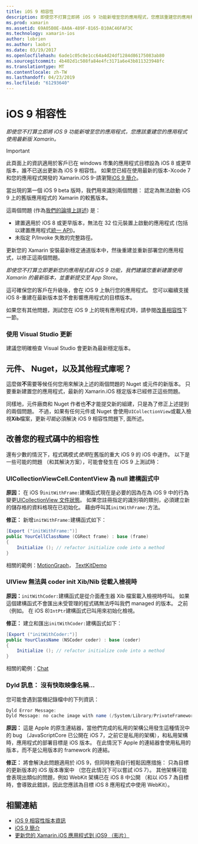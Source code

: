 ```yaml
---
title: iOS 9 相容性
description: 即使您不打算立即將 iOS 9 功能新增至您的應用程式，您應該重建您的應用程式使用最新版 Xamarin。
ms.prod: xamarin
ms.assetid: 69A05B0E-8A0A-489F-8165-B10AC46FAF3C
ms.technology: xamarin-ios
author: lobrien
ms.author: laobri
ms.date: 03/19/2017
ms.openlocfilehash: 6ade1c05c8e1cc64a4d24df1284d86175083ab80
ms.sourcegitcommit: 4b402d1c508fa84e4fc3171a6e43b811323948fc
ms.translationtype: MT
ms.contentlocale: zh-TW
ms.lasthandoff: 04/23/2019
ms.locfileid: "61293640"
---
```

# <a name="ios-9-compatibility"></a>iOS 9 相容性

_即使您不打算立即將 iOS 9 功能新增至您的應用程式，您應該重建您的應用程式使用最新版 Xamarin。_

> [!IMPORTANT]
> 此頁面上的資訊適用於客戶已在 windows 市集的應用程式目標設為 iOS 8 或更早版本，誰不已送出更新為 iOS 9 相容性。 如果您已經在使用最新的版本-Xcode 7 和您的應用程式開發的 Xamarin.iOS 9-請瀏覽[iOS 9 簡介](~/ios/platform/introduction-to-ios9/index.md)。

當出現的第一個 iOS 9 beta 版時，我們用來識別兩個問題： 認定為無法啟動 iOS 9 上的舊版應用程式的 Xamarin 的較舊版本。

這兩個問題 (作為[我們的論壇上詳述](http://forums.xamarin.com/discussion/comment/131529/#Comment_131529)) 是：

- 建置適用於 iOS 8 或更早版本，無法在 32 位元裝置上啟動的應用程式 (包括以建置應用程式[統一 API](~/cross-platform/macios/unified/index.md))。
- 未指定 P/Invoke 失敗的完整路徑。

更新您的 Xamarin 安裝最新穩定通道版本中，然後重建並重新部署您的應用程式，以修正這兩個問題。

_即使您不打算立即更新您的應用程式與 iOS 9 功能，我們建議您重新建置使用 Xamarin 的最新版本，並重新提交至 App Store_。



這可確保您的客戶在升級後，會在 iOS 9 上執行您的應用程式。
您可以繼續支援 iOS 8-重建在最新版本並不會影響應用程式的目標版本。

如果您有其他問題，測試您在 iOS 9 上的現有應用程式時，請參閱[改善相容性](#compat)下一節。


### <a name="updating-with-visual-studio"></a>使用 Visual Studio 更新

建議您明確檢查 Visual Studio 會更新為最新穩定版本。

## <a name="what-about-components-nugets-and-other-libraries"></a>元件、 Nuget，以及其他程式庫呢？

這麼做**不**需要等候任何您用來解決上述的兩個問題的 Nuget 或元件的新版本。
只要重新建置您的應用程式，最新的 Xamarin.iOS 穩定版本已經修正這些問題。

同樣地，元件廠商和 Nuget 作者也**不**才能提交新的組建，只是為了修正上述提到的兩個問題。 不過，如果有任何元件或 Nuget 會使用`UICollectionView`或載入檢視**Xib**檔案，更新*可能*必須解決 iOS 9 相容性問題下, 面所述。


<a name="compat" />

## <a name="improving-compatibility-in-your-code"></a>改善您的程式碼中的相容性

還有少數的情況下，程式碼模式*使用*在舊版的重大 iOS 9 的 iOS 中運作。 以下是一些可能的問題 （和其解決方案），可能會發生在 iOS 9 上測試時：

### <a name="uicollectionviewcellcontentview-is-null-in-constructors"></a>UICollectionViewCell.ContentView 為 null 建構函式中

**原因：** 在 iOS 9`initWithFrame:`建構函式現在是必要的因為在為 iOS 9 中的行為變更[UICollectionView 文件狀態](https://developer.apple.com/library/ios/documentation/UIKit/Reference/UICollectionView_class/#//apple_ref/occ/instm/UICollectionView/dequeueReusableCellWithReuseIdentifier:forIndexPath)。 如果您註冊指定的識別項的類別，必須建立新的儲存格的資料格現在已初始化。 藉由呼叫其`initWithFrame:`方法。

**修正：** 新增`initWithFrame:`建構函式如下：

```csharp
[Export ("initWithFrame:")]
public YourCellClassName (CGRect frame) : base (frame)
{
    Initialize (); // refactor initialize code into a method
}
```

相關的範例：[MotionGraph](https://github.com/xamarin/monotouch-samples/commit/3c1b7a4170c001e7290db9babb2b7a6dddeb8bcb)， [TextKitDemo](https://github.com/xamarin/monotouch-samples/commit/23ea01b37326963b5ebf68bbcc1edd51c66a28d6)



### <a name="uiview-fails-to-init-with-coder-when-loading-a-view-from-a-xibnib"></a>UIView 無法與 coder init Xib/Nib 從載入檢視時

**原因：**`initWithCoder:`建構函式是從介面產生器 Xib 檔案載入檢視時呼叫。 如果這個建構函式不會匯出未受管理的程式碼無法呼叫我們 managed 的版本。 之前 （例如。 在 iOS 8)`IntPtr`建構函式已叫用來初始化檢視。

**修正：** 建立和匯出`initWithCoder:`建構函式如下：

```csharp
[Export ("initWithCoder:")]
public YourClassName (NSCoder coder) : base (coder)
{
    Initialize (); // refactor initialize code into a method
}
```

相關的範例：[Chat](https://github.com/xamarin/monotouch-samples/commit/7b81138d52e5f3f1aa3769fcb08f46122e9b6a88)


### <a name="dyld-message-no-cache-image-with-name"></a>Dyld 訊息： 沒有快取映像名稱...

您可能會遇到當機記錄檔中的下列資訊：

```csharp
Dyld Error Message:
Dyld Message: no cache image with name (/System/Library/PrivateFrameworks/JavaScriptCore.framework/JavaScriptCore)
```

**原因：** 這是 Apple 的原生連結器，當他們完成的私用的架構公用發生這種情況中的 bug （JavaScriptCore 已公開在 iOS 7，之前它是私用的架構），和私用架構時，應用程式的部署目標是 iOS 版本。 在此情況下 Apple 的連結器會使用私用的版本，而不是公用版本的 framework 的連結。

**修正：** 將會解決此問題適用於 iOS 9，但同時套用自行輕鬆因應措施： 只為目標的更新版本的 iOS 版本專案中 （您在此情況下可以嘗試 iOS 7）。 其他架構可能會表現出類似的問題，例如 WebKit 架構已在 iOS 8 中公開 （和以 iOS 7 為目標時，會導致此錯誤，因此您應該為目標 iOS 8 應用程式中使用 WebKit）。



## <a name="related-links"></a>相關連結

- [iOS 9 相容性版本資訊](https://releases.xamarin.com/ios-hotfix-for-ios-9-preview-xcode-6/)
- [iOS 9 簡介](~/ios/platform/introduction-to-ios9/index.md)
- [更新您的 Xamarin.iOS 應用程式到 iOS9 （影片）](https://university.xamarin.com/lightninglectures/Updating-your-XamariniOS-apps-to-iOS9)
